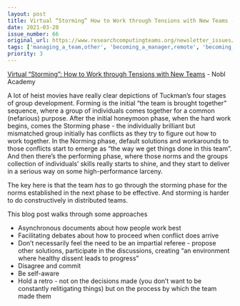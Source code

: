 ```yaml
---
layout: post
title: Virtual “Storming” How to Work through Tensions with New Teams - Nobl Academy
date: 2021-03-20
issue_number: 66
original_url: https://www.researchcomputingteams.org/newsletter_issues/0066
tags: ['managing_a_team,other', 'becoming_a_manager,remote', 'becoming_a_manager,conflict_difficult_discussions']
priority: 3
---
```


<!-- markdownlint-disable MD033 -->
<!-- markdownlint-disable MD041 -->
<!-- markdownlint-disable MD049 -->

[Virtual “Storming”: How to Work through Tensions with New Teams](https://academy.nobl.io/virtual-storming-how-to-work-through-tensions-with-new-teams/) - Nobl Academy

A lot of heist movies have really clear depictions of Tuckman’s four stages of group development.  Forming is the initial “the team is brought together” sequence, where a group of individuals comes together for a common (nefarious) purpose.  After the initial honeymoon phase, when the hard work begins, comes the Storming phase - the individually brilliant but mismatched group initially has conflicts as they try to figure out how to work together.  In the Norming phase, default solutions and workarounds to those conflicts start to emerge as “the way we get things done in this team”.  And then there’s the performing phase, where those norms and the groups collection of individuals’ skills really starts to shine, and they start to deliver in a serious way on some high-performance larceny.

The key here is that the team *has* to go through the storming phase for the norms established in the next phase to be effective.  And storming is harder to do constructively in distributed teams.

This blog post walks through some approaches

- Asynchronous documents about how people work best
- Facilitating debates about how to proceed when conflict does arrive
- Don’t necessarily feel the need to be an impartial referee - propose other solutions, participate in the discussions, creating “an environment where healthy dissent leads to progress”
- Disagree and commit
- Be self-aware
- Hold a retro - not on the decisions made (you don’t want to be constantly relitigating things) but on the process by which the team made them
